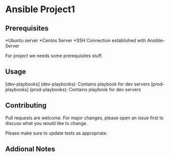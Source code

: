 # Ansible Project1 


## Prerequisites
*Ubuntu server
*Centos Server
*SSH Connection established with Ansible-Server 

For project we needs some prerequisites stuff.

## Usage

[dev-playbooks] (dev-playbooks): Contains playbook for dev servers
[prod-playbooks] (prod-playbooks): Contains playbook for dev servers


## Contributing

Pull requests are welcome. For major changes, please open an issue first to discuss what you would like to change.

Please make sure to update tests as appropriate.

## Addional Notes